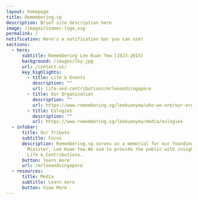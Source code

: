 ```yaml
---
layout: homepage
title: Remembering.sg
description: Brief site description here
image: /images/isomer-logo.svg
permalink: /
notification: Here's a notification bar you can use!
sections:
  - hero:
      subtitle: Remembering Lee Kuan Yew (1923-2015)
      background: /images/lky.jpg
      url: /contact-us/
      key_highlights:
        - title: Life & Events
          description: ""
          url: life-and-contributions/mrleeandsingapore
        - title: Our Organisation
          description: ""
          url: https://www.remembering.sg/leekuanyew/who-we-are/our-organisation
        - title: Eulogies
          description: ""
          url: https://www.remembering.sg/leekuanyew/media/eulogies
  - infobar:
      title: Our Tribute
      subtitle: Focus
      description: Remembering.sg serves as a memorial for our founding Prime
        Minister, Lee Kuan Yew.We aim to provide the public with insights on his
        Life & Contributions.
      button: learn more
      url: /mrleeandsingapore
  - resources:
      title: Media
      subtitle: Learn more
      button: View More
---
```

